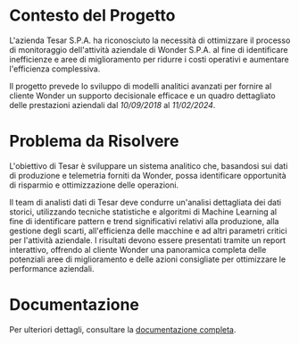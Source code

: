 # Contesto del Progetto
L'azienda Tesar S.P.A. ha riconosciuto la necessità di ottimizzare il processo di monitoraggio dell'attività aziendale di Wonder S.P.A. al fine di identificare inefficienze e aree di miglioramento per ridurre i costi operativi e aumentare l'efficienza complessiva.

Il progetto prevede lo sviluppo di modelli analitici avanzati per fornire al cliente Wonder un supporto decisionale efficace e un quadro dettagliato delle prestazioni aziendali dal _10/09/2018_ al _11/02/2024_.


# Problema da Risolvere
L'obiettivo di Tesar è sviluppare un sistema analitico che, basandosi sui dati di produzione e telemetria forniti da Wonder, possa identificare opportunità di risparmio e ottimizzazione delle operazioni.

Il team di analisti dati di Tesar deve condurre un'analisi dettagliata dei dati storici, utilizzando tecniche statistiche e algoritmi di Machine Learning al fine di identificare pattern e trend significativi relativi alla produzione, alla gestione degli scarti, all'efficienza delle macchine e ad altri parametri critici per l'attività aziendale. I risultati devono essere presentati tramite un report interattivo, offrendo al cliente Wonder una panoramica completa delle potenziali aree di miglioramento e delle azioni consigliate per ottimizzare le performance aziendali.

# Documentazione
Per ulteriori dettagli, consultare la [documentazione completa](./Docs.pdf).
